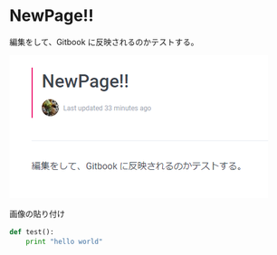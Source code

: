 # NewPage!!

編集をして、Gitbook に反映されるのかテストする。

![](../.gitbook/assets/snapcrab_noname_2018-12-16_22-31-45_no-00.png)

画像の貼り付け

```python
def test():
    print "hello world"
```

